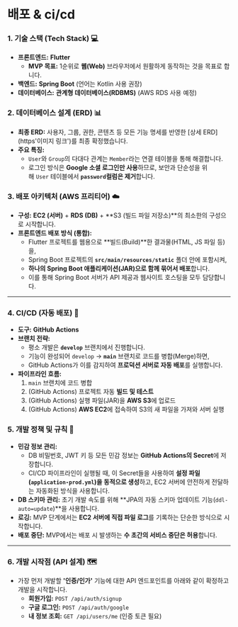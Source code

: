 # 배포 & ci/cd

### 1. 기술 스택 (Tech Stack) 💻

- **프론트엔드:** **Flutter**
    - **MVP 목표:** 1순위로 **웹(Web)** 브라우저에서 원활하게 동작하는 것을 목표로 합니다.
- **백엔드:** **Spring Boot** (언어는 Kotlin 사용 권장)
- **데이터베이스:** **관계형 데이터베이스(RDBMS)** (AWS RDS 사용 예정)

### 2. 데이터베이스 설계 (ERD) 📊

- **최종 ERD:** 사용자, 그룹, 권한, 콘텐츠 등 모든 기능 명세를 반영한 [상세 ERD](https'이미지 링크')를 최종 확정했습니다.
- **주요 특징:**
    - `User`와 `Group`의 다대다 관계는 `Member`라는 연결 테이블을 통해 해결합니다.
    - 로그인 방식은 **Google 소셜 로그인만 사용**하므로, 보안과 단순성을 위해 `User` 테이블에서 **`password`컬럼은 제거**합니다.

### 3. 배포 아키텍처 (AWS 프리티어) ☁️

- **구성:** **EC2 (서버)** + **RDS (DB)** + **S3 (빌드 파일 저장소)**의 최소한의 구성으로 시작합니다.
- **프론트엔드 배포 방식 (통합):**
    - Flutter 프로젝트를 웹용으로 **빌드(Build)**한 결과물(HTML, JS 파일 등)을,
    - Spring Boot 프로젝트의 **`src/main/resources/static`** 폴더 안에 포함시켜,
    - **하나의 Spring Boot 애플리케이션(JAR)으로 함께 묶어서 배포**합니다.
    - 이를 통해 Spring Boot 서버가 API 제공과 웹사이트 호스팅을 모두 담당합니다.

---

### 4. CI/CD (자동 배포) 🚀

- **도구:** **GitHub Actions**
- **브랜치 전략:**
    - 평소 개발은 **`develop`** 브랜치에서 진행합니다.
    - 기능이 완성되어 `develop` -> **`main`** 브랜치로 코드를 병합(Merge)하면,
    - GitHub Actions가 이를 감지하여 **프로덕션 서버로 자동 배포**를 실행합니다.
- **파이프라인 흐름:**
    1. `main` 브랜치에 코드 병합
    2. (GitHub Actions) 프로젝트 자동 **빌드 및 테스트**
    3. (GitHub Actions) 실행 파일(JAR)을 **AWS S3**에 업로드
    4. (GitHub Actions) **AWS EC2**에 접속하여 S3의 새 파일을 가져와 서버 실행

### 5. 개발 정책 및 규칙 📜

- **민감 정보 관리:**
    - DB 비밀번호, JWT 키 등 모든 민감 정보는 **GitHub Actions의 Secret**에 저장합니다.
    - CI/CD 파이프라인이 실행될 때, 이 Secret들을 사용하여 **설정 파일(`application-prod.yml`)을 동적으로 생성**하고, EC2 서버에 안전하게 전달하는 자동화된 방식을 사용합니다.
- **DB 스키마 관리:** 초기 개발 속도를 위해 **JPA의 자동 스키마 업데이트 기능(`ddl-auto=update`)**을 사용합니다.
- **로깅:** MVP 단계에서는 **EC2 서버에 직접 파일 로그**를 기록하는 단순한 방식으로 시작합니다.
- **배포 중단:** MVP에서는 배포 시 발생하는 **수 초간의 서비스 중단은 허용**합니다.

---

### 6. 개발 시작점 (API 설계) 🗺️

- 가장 먼저 개발할 **'인증/인가'** 기능에 대한 API 엔드포인트를 아래와 같이 확정하고 개발을 시작합니다.
    - **회원가입:** `POST /api/auth/signup`
    - **구글 로그인:** `POST /api/auth/google`
    - **내 정보 조회:** `GET /api/users/me` (인증 토큰 필요)